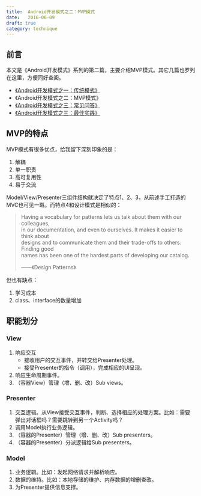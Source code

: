 ```yaml
---
title:  Android开发模式之二：MVP模式
date:   2016-06-09
draft: true
category: technique
---
```


## 前言


本文是《Android开发模式》系列的第二篇，主要介绍MVP模式。其它几篇也罗列在这里，方便同好查阅。

* [《Android开发模式之一：传统模式》](http://localhost:1313/technique/2016-06-09-Android%E5%BC%80%E5%8F%91%E6%A8%A1%E5%BC%8F%E4%B9%8B%E4%B8%80%E)
* 《Android开发模式之二：MVP模式》
* [《Android开发模式之三：常见问答》](http://localhost:1313/technique/2016-06-09-Android%E5%BC%80%E5%8F%91%E6%A8%A1%E5%BC%8F%E4%B9%8B%E4%B8%80%EF%BC%9A%E4%BC%A0%E7%BB%9F%E6%A8%A1%E5%BC%8F/)
* [《Android开发模式之三：最佳实践》](http://localhost:1313/technique/2016-06-09-Android%E5%BC%80%E5%8F%91%E6%A8%A1%E5%BC%8F%E4%B9%8B%E4%B8%80%EF%BC%9A%E4%BC%A0%E7%BB%9F%E6%A8%A1%E5%BC%8F/)

## MVP的特点

MVP模式有很多优点，给我留下深刻印象的是：

1. 解耦
2. 单一职责
3. 高可复用性
4. 易于交流

Model/View/Presenter三组件结构就决定了特点1、2、3，从前述手工打造的MVC也可见一斑。而特点4和设计模式是相似的：

> Having a vocabulary for patterns lets us talk about them with our colleagues,  
> in our documentation, and even to ourselves. It makes it easier to think about  
> designs and to communicate them and their trade-offs to others. Finding good  
> names has been one of the hardest parts of developing our catalog.
>
> ——《Design Patterns》

但也有缺点：

1. 学习成本
2. class、interface的数量增加

## 职能划分

### View

1. 响应交互
    - 接收用户的交互事件，并转交给Presenter处理。
    - 接受Presenter的指令（调用），完成相应的UI呈现。
2. 响应生命周期事件。
3. （容器View）管理（增、删、改）Sub views。

### Presenter

1. 交互逻辑。从View接受交互事件，判断、选择相应的处理方案。比如：需要弹出对话框吗？需要跳转到另一个Activity吗？
2. 调用Model执行业务逻辑。
3. （容器的Presenter）管理（增、删、改）Sub presenters。
4. （容器的Presenter）分派逻辑给Sub presenters。

### Model

1. 业务逻辑。比如：发起网络请求并解析响应。
2. 数据的维持。比如：本地存储的维护、内存数据的增删查改。
3. 为Presenter提供信息支撑。

